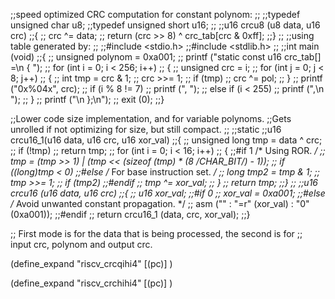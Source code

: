 ;;speed optimized CRC computation for constant polynom:
;;
;;typedef unsigned char u8;
;;typedef unsigned short u16;
;;
;;u16 crcu8 (u8 data, u16 crc)
;;{
;;  crc ^= data;
;;  return (crc >> 8) ^ crc_tab[crc & 0xff];
;;}
;;
;;using table generated by:
;;
;;#include <stdio.h>
;;#include <stdlib.h>
;;
;;int main (void)
;;{
;;  unsigned polynom = 0xa001;
;;  printf ("static const u16 crc_tab[] =\n  { ");
;;  for (int i = 0; i < 256; i++)
;;    {
;;      unsigned crc = i;
;;      for (int j = 0; j < 8; j++)
;;        {
;;          int tmp = crc & 1;
;;          crc >>= 1;
;;          if (tmp)
;;            crc ^= pol;
;;        }
;;      printf ("0x%04x", crc);
;;      if (i % 8 != 7)
;;        printf (", ");
;;      else if (i < 255)
;;        printf (",\n    ");
;;    }
;;  printf ("\n  };\n");
;;  exit (0);
;;}

;;Lower code size implementation, and for variable polynoms.
;;Gets unrolled if not optimizing for size, but still compact.
;;
;;static
;;u16 crcu16_1(u16 data, u16 crc, u16 xor_val)
;;{
;;  unsigned long tmp = data ^ crc;
;;  if (!tmp)
;;    return tmp;
;;  for (int i = 0; i < 16; i++)
;;    {
;;#if 1 /* Using ROR.  */
;;      tmp = (tmp >> 1) | (tmp << (sizeof (tmp) * (8 /*CHAR_BIT*/) - 1));
;;      if ((long)tmp < 0)
;;#else /* For base instruction set.  */
;;      long tmp2 = tmp & 1;
;;      tmp >>= 1;
;;      if (tmp2)
;;#endif
;;        tmp ^= xor_val;
;;    }
;;  return tmp;
;;}
;;
;;u16 crcu16 (u16 data, u16 crc)
;;{
;;  u16 xor_val;
;;#if 0
;;  xor_val = 0xa001;
;;#else /* Avoid unwanted constant propagation.  */
;;  asm ("" : "=r" (xor_val) : "0" (0xa001));
;;#endif
;;  return crcu16_1 (data, crc, xor_val);
;;}

;; First mode is for the data that is being processed, the second is for
;; input crc, polynom and output crc.

(define_expand "riscv_crcqihi4"
  [(pc)]
)

(define_expand "riscv_crchihi4"
  [(pc)]
)
